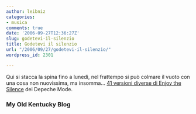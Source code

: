 ```yaml
---
author: leibniz
categories:
- musica
comments: true
date: '2006-09-27T12:36:27Z'
slug: godetevi-il-silenzio
title: Godetevi il silenzio
url: "/2006/09/27/godetevi-il-silenzio/"
wordpress_id: 2301

---
```

Qui si stacca la spina fino a lunedì, nel frattempo si può colmare il vuoto con una cosa non nuovissima, ma insomma... [41 versioni diverse di Enjoy the Silence](http://myoldkyhome.blogspot.com/2006/06/enjoy-silence.html) dei Depeche Mode.

### My Old Kentucky Blog
